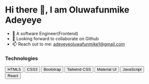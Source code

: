 
<h1> Hi there 👋, I am Oluwafunmike Adeyeye </h1>


<ul>
  <li>🏢 A software Engineer(Frontend)</li>
  <li>👯 Looking forward to collaborate on Github</li>
  <li>📫 Reach out to me: <a href="mailto:adeyeyeoluwafunmike1@gmail.com">adeyeyeoluwafunmike1@gmail.com<a></li>
</ul>


<h3>Technologies</h3>

<button>HTML5</button>
<button>CSS3</button>
<button>Bootstrap</button>
<button>Tailwind CSS</button>
<button>Material UI</button>
<button>JavaScript</button>
<button>React</button>
